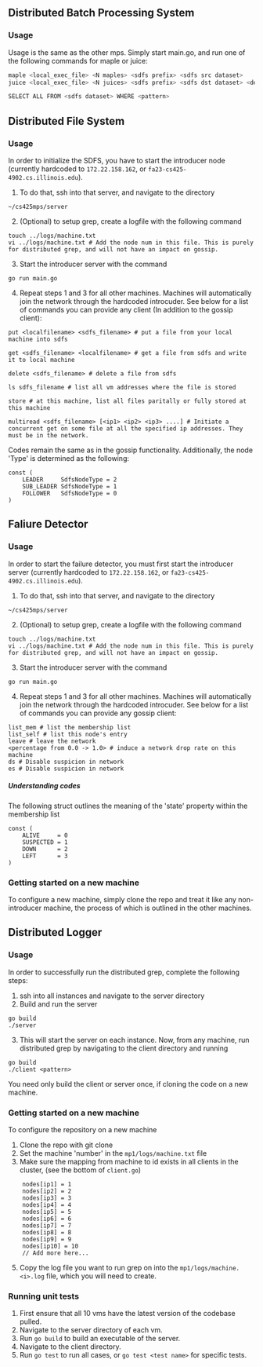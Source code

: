 ## Distributed Batch Processing System

### Usage
Usage is the same as the other mps. Simply start main.go, and run one of the following commands for maple or juice:

```bash
maple <local_exec_file> <N maples> <sdfs prefix> <sdfs src dataset>
juice <local_exec_file> <N juices> <sdfs prefix> <sdfs dst dataset> <delete input 0 | 1> <HASH | RANGE>

SELECT ALL FROM <sdfs dataset> WHERE <pattern>
```

## Distributed File System

### Usage

In order to initialize the SDFS, you have to start the introducer node (currently hardcoded to ```172.22.158.162```, or ```fa23-cs425-4902.cs.illinois.edu```). 

1. To do that, ssh into that server, and navigate to the directory 
```
~/cs425mps/server
```
2. (Optional) to setup grep, create a logfile with the following command
```
touch ../logs/machine.txt
vi ../logs/machine.txt # Add the node num in this file. This is purely for distributed grep, and will not have an impact on gossip.
```
3. Start the introducer server with the command 
```
go run main.go
```
4. Repeat steps 1 and 3 for all other machines. Machines will automatically join the network through the hardcoded introcuder. See below for a list of commands you can provide any client (In addition to the gossip client):
```
put <localfilename> <sdfs_filename> # put a file from your local machine into sdfs

get <sdfs_filename> <localfilename> # get a file from sdfs and write it to local machine

delete <sdfs_filename> # delete a file from sdfs

ls sdfs_filename # list all vm addresses where the file is stored

store # at this machine, list all files paritally or fully stored at this machine

multiread <sdfs_filename> [<ip1> <ip2> <ip3> ....] # Initiate a concurrent get on some file at all the specified ip addresses. They must be in the network.
```

Codes remain the same as in the gossip functionality. Additionally, the node 'Type' is determined as the following:

```
const (
	LEADER     SdfsNodeType = 2
	SUB_LEADER SdfsNodeType = 1
	FOLLOWER   SdfsNodeType = 0
)
```

## Faliure Detector

### Usage

In order to start the failure detector, you must first start the introducer server (currently hardcoded to ```172.22.158.162```, or ```fa23-cs425-4902.cs.illinois.edu```). 

1. To do that, ssh into that server, and navigate to the directory 
```
~/cs425mps/server
```
2. (Optional) to setup grep, create a logfile with the following command
```
touch ../logs/machine.txt
vi ../logs/machine.txt # Add the node num in this file. This is purely for distributed grep, and will not have an impact on gossip.
```
3. Start the introducer server with the command 
```
go run main.go
```
4. Repeat steps 1 and 3 for all other machines. Machines will automatically join the network through the hardcoded introcuder. See below for a list of commands you can provide any gossip client:
```
list_mem # list the membership list
list_self # list this node's entry
leave # leave the network
<percentage from 0.0 -> 1.0> # induce a network drop rate on this machine
ds # Disable suspicion in network
es # Disable suspicion in network
```

##### Understanding codes
The following struct outlines the meaning of the 'state' property within the membership list
```
const (
	ALIVE     = 0
	SUSPECTED = 1
	DOWN      = 2
	LEFT      = 3
)
```

### Getting started on a new machine

To configure a new machine, simply clone the repo and treat it like any non-introducer machine, the process of which is outlined in the other machines.



## Distributed Logger

### Usage

In order to successfully run the distributed grep, complete the following steps:

1. ssh into all instances and navigate to the server directory
2. Build and run the server
```
go build
./server
```
3. This will start the server on each instance. Now, from any machine, run distributed grep by navigating to the client directory and running 
```
go build
./client <pattern>
```

You need only build the client or server once, if cloning the code on a new machine.

### Getting started on a new machine

To configure the repository on a new machine
1. Clone the repo with git clone
2. Set the machine 'number' in the ```mp1/logs/machine.txt``` file
3. Make sure the mapping from machine to id exists in all clients in the cluster, (see the bottom of ```client.go```)
```
	nodes[ip1] = 1
	nodes[ip2] = 2
	nodes[ip3] = 3
	nodes[ip4] = 4
	nodes[ip5] = 5
	nodes[ip6] = 6
	nodes[ip7] = 7
	nodes[ip8] = 8
	nodes[ip9] = 9
	nodes[ip10] = 10
    // Add more here...
```
5. Copy the log file you want to run grep on into the ```mp1/logs/machine.<i>.log``` file, which you will need to create.

### Running unit tests
1. First ensure that all 10 vms have the latest version of the codebase pulled.
2. Navigate to the server directory of each vm.
3. Run ```go build``` to build an executable of the server. 
3. Navigate to the client directory.
4. Run ```go test``` to run all cases, or ```go test <test name>``` for specific tests.
